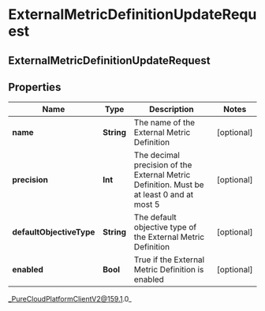 # ExternalMetricDefinitionUpdateRequest

## ExternalMetricDefinitionUpdateRequest

## Properties

|Name | Type | Description | Notes|
|------------ | ------------- | ------------- | -------------|
| **name** | **String** | The name of the External Metric Definition | [optional] |
| **precision** | **Int** | The decimal precision of the External Metric Definition. Must be at least 0 and at most 5 | [optional] |
| **defaultObjectiveType** | **String** | The default objective type of the External Metric Definition | [optional] |
| **enabled** | **Bool** | True if the External Metric Definition is enabled | [optional] |



_PureCloudPlatformClientV2@159.1.0_
